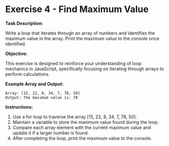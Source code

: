 # Exercise 4 - Find Maximum Value

**Task Description:**

Write a loop that iterates through an array of numbers and identifies the maximum value in the array. Print the maximum value to the console once identified.

**Objective:**

This exercise is designed to reinforce your understanding of loop mechanics in JavaScript, specifically focusing on iterating through arrays to perform calculations.

**Example Array and Output:**

```plaintext
Array: [15, 22, 8, 34, 7, 78, 50]
Output: The maximum value is: 78
```

**Instructions:**

1. Use a for loop to traverse the array [15, 22, 8, 34, 7, 78, 50].
2. Maintain a variable to store the maximum value found during the loop.
3. Compare each array element with the current maximum value and update it if a larger number is found.
4. After completing the loop, print the maximum value to the console.
